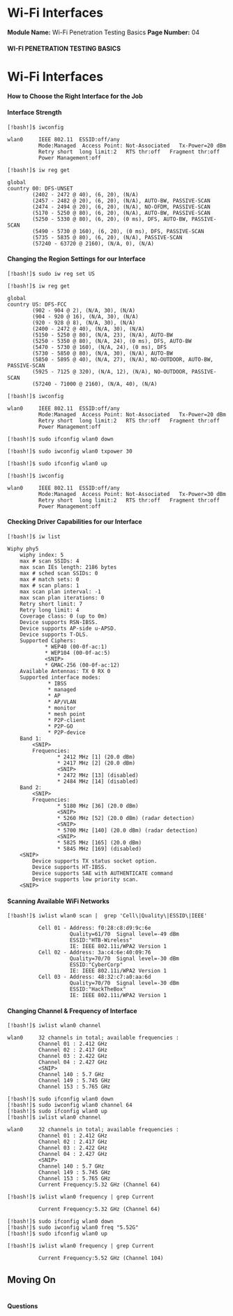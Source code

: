 <!--
 // Platform: Academy
// URL: https://academy.hackthebox.com/module/222/section/2401
// Platform Version: V1
// Module ID: 222
// Module Name: Wi-Fi Penetration Testing Basics
// Module Difficulty: Medium
// Section ID: 2401
// Section Title: Wi-Fi Interfaces
// Page Title: Wi-Fi Penetration Testing Basics
// Page Number: 04
-->

# Wi-Fi Interfaces

**Module Name:** Wi-Fi Penetration Testing Basics **Page Number:** 04

#### WI-FI PENETRATION TESTING BASICS

# Wi-Fi Interfaces

#### How to Choose the Right Interface for the Job

#### Interface Strength

``` shell-session
[!bash!]$ iwconfig

wlan0     IEEE 802.11  ESSID:off/any  
          Mode:Managed  Access Point: Not-Associated   Tx-Power=20 dBm   
          Retry short  long limit:2   RTS thr:off   Fragment thr:off
          Power Management:off
```

``` shell-session
[!bash!]$ iw reg get

global
country 00: DFS-UNSET
        (2402 - 2472 @ 40), (6, 20), (N/A)
        (2457 - 2482 @ 20), (6, 20), (N/A), AUTO-BW, PASSIVE-SCAN
        (2474 - 2494 @ 20), (6, 20), (N/A), NO-OFDM, PASSIVE-SCAN
        (5170 - 5250 @ 80), (6, 20), (N/A), AUTO-BW, PASSIVE-SCAN
        (5250 - 5330 @ 80), (6, 20), (0 ms), DFS, AUTO-BW, PASSIVE-SCAN
        (5490 - 5730 @ 160), (6, 20), (0 ms), DFS, PASSIVE-SCAN
        (5735 - 5835 @ 80), (6, 20), (N/A), PASSIVE-SCAN
        (57240 - 63720 @ 2160), (N/A, 0), (N/A)
```

#### Changing the Region Settings for our Interface

``` shell-session
[!bash!]$ sudo iw reg set US
```

``` shell-session
[!bash!]$ iw reg get

global
country US: DFS-FCC
        (902 - 904 @ 2), (N/A, 30), (N/A)
        (904 - 920 @ 16), (N/A, 30), (N/A)
        (920 - 928 @ 8), (N/A, 30), (N/A)
        (2400 - 2472 @ 40), (N/A, 30), (N/A)
        (5150 - 5250 @ 80), (N/A, 23), (N/A), AUTO-BW
        (5250 - 5350 @ 80), (N/A, 24), (0 ms), DFS, AUTO-BW
        (5470 - 5730 @ 160), (N/A, 24), (0 ms), DFS
        (5730 - 5850 @ 80), (N/A, 30), (N/A), AUTO-BW
        (5850 - 5895 @ 40), (N/A, 27), (N/A), NO-OUTDOOR, AUTO-BW, PASSIVE-SCAN
        (5925 - 7125 @ 320), (N/A, 12), (N/A), NO-OUTDOOR, PASSIVE-SCAN
        (57240 - 71000 @ 2160), (N/A, 40), (N/A)
```

``` shell-session
[!bash!]$ iwconfig

wlan0     IEEE 802.11  ESSID:off/any  
          Mode:Managed  Access Point: Not-Associated   Tx-Power=20 dBm   
          Retry short  long limit:2   RTS thr:off   Fragment thr:off
          Power Management:off
```

``` shell-session
[!bash!]$ sudo ifconfig wlan0 down
```

``` shell-session
[!bash!]$ sudo iwconfig wlan0 txpower 30
```

``` shell-session
[!bash!]$ sudo ifconfig wlan0 up
```

``` shell-session
[!bash!]$ iwconfig

wlan0     IEEE 802.11  ESSID:off/any  
          Mode:Managed  Access Point: Not-Associated   Tx-Power=30 dBm   
          Retry short  long limit:2   RTS thr:off   Fragment thr:off
          Power Management:off
```

#### Checking Driver Capabilities for our Interface

``` shell-session
[!bash!]$ iw list

Wiphy phy5
	wiphy index: 5
	max # scan SSIDs: 4
	max scan IEs length: 2186 bytes
	max # sched scan SSIDs: 0
	max # match sets: 0
	max # scan plans: 1
	max scan plan interval: -1
	max scan plan iterations: 0
	Retry short limit: 7
	Retry long limit: 4
	Coverage class: 0 (up to 0m)
	Device supports RSN-IBSS.
	Device supports AP-side u-APSD.
	Device supports T-DLS.
	Supported Ciphers:
			* WEP40 (00-0f-ac:1)
			* WEP104 (00-0f-ac:5)
			<SNIP>
			* GMAC-256 (00-0f-ac:12)
	Available Antennas: TX 0 RX 0
	Supported interface modes:
			 * IBSS
			 * managed
			 * AP
			 * AP/VLAN
			 * monitor
			 * mesh point
			 * P2P-client
			 * P2P-GO
			 * P2P-device
	Band 1:
		<SNIP>
		Frequencies:
				* 2412 MHz [1] (20.0 dBm)
				* 2417 MHz [2] (20.0 dBm)
				<SNIP>
				* 2472 MHz [13] (disabled)
				* 2484 MHz [14] (disabled)
	Band 2:
		<SNIP>
		Frequencies:
				* 5180 MHz [36] (20.0 dBm)
				<SNIP>
				* 5260 MHz [52] (20.0 dBm) (radar detection)
				<SNIP>
				* 5700 MHz [140] (20.0 dBm) (radar detection)
				<SNIP>
				* 5825 MHz [165] (20.0 dBm)
				* 5845 MHz [169] (disabled)
	<SNIP>
		Device supports TX status socket option.
		Device supports HT-IBSS.
		Device supports SAE with AUTHENTICATE command
		Device supports low priority scan.
	<SNIP>
```

#### Scanning Available WiFi Networks

``` shell-session
[!bash!]$ iwlist wlan0 scan |  grep 'Cell\|Quality\|ESSID\|IEEE'

          Cell 01 - Address: f0:28:c8:d9:9c:6e
                    Quality=61/70  Signal level=-49 dBm  
                    ESSID:"HTB-Wireless"
                    IE: IEEE 802.11i/WPA2 Version 1
          Cell 02 - Address: 3a:c4:6e:40:09:76
                    Quality=70/70  Signal level=-30 dBm  
                    ESSID:"CyberCorp"
                    IE: IEEE 802.11i/WPA2 Version 1
          Cell 03 - Address: 48:32:c7:a0:aa:6d
                    Quality=70/70  Signal level=-30 dBm  
                    ESSID:"HackTheBox"
                    IE: IEEE 802.11i/WPA2 Version 1
```

#### Changing Channel & Frequency of Interface

``` shell-session
[!bash!]$ iwlist wlan0 channel

wlan0     32 channels in total; available frequencies :
          Channel 01 : 2.412 GHz
          Channel 02 : 2.417 GHz
          Channel 03 : 2.422 GHz
          Channel 04 : 2.427 GHz
          <SNIP>
          Channel 140 : 5.7 GHz
          Channel 149 : 5.745 GHz
          Channel 153 : 5.765 GHz
```

``` shell-session
[!bash!]$ sudo ifconfig wlan0 down
[!bash!]$ sudo iwconfig wlan0 channel 64
[!bash!]$ sudo ifconfig wlan0 up
[!bash!]$ iwlist wlan0 channel

wlan0     32 channels in total; available frequencies :
          Channel 01 : 2.412 GHz
          Channel 02 : 2.417 GHz
          Channel 03 : 2.422 GHz
          Channel 04 : 2.427 GHz
          <SNIP>
          Channel 140 : 5.7 GHz
          Channel 149 : 5.745 GHz
          Channel 153 : 5.765 GHz
          Current Frequency:5.32 GHz (Channel 64)
```

``` shell-session
[!bash!]$ iwlist wlan0 frequency | grep Current

          Current Frequency:5.32 GHz (Channel 64)
```

``` shell-session
[!bash!]$ sudo ifconfig wlan0 down
[!bash!]$ sudo iwconfig wlan0 freq "5.52G"
[!bash!]$ sudo ifconfig wlan0 up
```

``` shell-session
[!bash!]$ iwlist wlan0 frequency | grep Current

          Current Frequency:5.52 GHz (Channel 104)
```

## Moving On

# 

# 

#### Questions

####